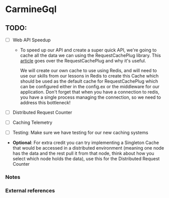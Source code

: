 # CarmineGql

## TODO:
  - [ ] Web API Speedup
    - To speed up our API and create a super quick API, we're going to cache all the data we can using the RequestCachePlug library. This [article][1]
      goes over the RequestCachePlug and why it's useful.

      We will create our own cache to use using Redis, and will need to use our skills from our lessons in Redis to create this Cache which should be used as the default cache for RequestCachePlug 
      which can be configured either in the config.ex or the middleware for our application. Don't forget that when you have a connection to redis, you have a single process managing the connection, 
      so we need to address this bottleneck!
      
  - [ ] Distributed Request Counter
  - [ ] Caching Telemetry
  - [ ] Testing: Make sure we have testing for our new caching systems

  - **Optional**: For extra credit you can try implementing a Singleton Cache that would be accessed in a distributed environment (meaning one node has the data and the rest pull it from that node, think about how you select which node holds the data), use this for the Distributed Request Counter

### Notes


### External references
[1]: https://learn-elixir.dev/blogs/using-caching-to-speed-up-large-data-returns-by-1000x
